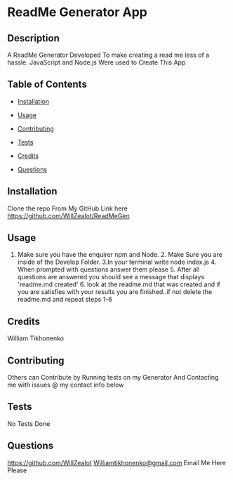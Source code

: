 # ReadMe Generator App 


## Description

A ReadMe Generator Developed To make creating a read me less of a hassle. JavaScript and Node.js Were used to Create This App

## Table of Contents


- [Installation](#installation)
- [Usage](#usage)
- [Contributing](#contributing)
- [Tests](#tests)
- [Credits](#credits)

- [Questions](#questions)

## Installation
Clone the repo From My GitHub Link here https://github.com/WillZealot/ReadMeGen 

## Usage
1. Make sure you have the enquirer npm and Node. 2. Make Sure you are inside of the Develop Folder. 3.In your terminal write node index.js 4. When prompted with questions answer them please 5. After all questions are answered you should see a message that displays 'readme.md created' 6. look at the readme.md that was created and if you are satisfies with your results you are finished..if not delete the readme.md and repeat steps 1-6 

## Credits
William Tikhonenko

## Contributing
Others can Contribute by Running tests on my Generator And Contacting me with issues @ my contact info below

## Tests
No Tests Done



## Questions
https://github.com/WillZealot
Williamtikhonenko@gmail.com  Email Me Here Please
